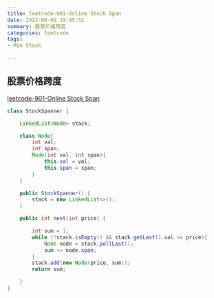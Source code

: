 ```yaml
---
title: leetcode-901-Online Stock Span
date: 2022-06-08 19:45:52
summary: 股票价格跨度
categories: leetcode
tags:
- Min Stack   

---
```

## 股票价格跨度
[leetcode-901-Online Stock Span](https://leetcode.cn/problems/online-stock-span/)


```java
class StockSpanner {

    LinkedList<Node> stack;

    class Node{
        int val;
        int span;
        Node(int val, int span){
            this.val = val;
            this.span = span;
        }
    }

    public StockSpanner() {
        stack = new LinkedList<>();
    }

    public int next(int price) {

        int sum = 1;
        while (!stack.isEmpty() && stack.getLast().val <= price){
            Node node = stack.pollLast();
            sum += node.span;
        }
        stack.add(new Node(price, sum));
        return sum;

    }
}
```
